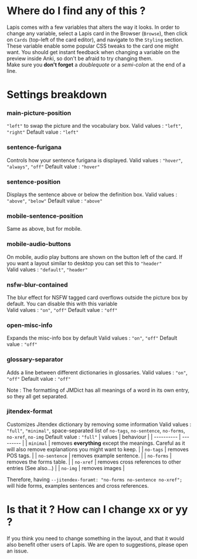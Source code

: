 # Where do I find any of this ?

Lapis comes with a few variables that alters the way it looks. In order to change any variable, select a Lapis card in the Browser (`Browse`), then click on `Cards` (top-left of the card editor), and navigate to the `Styling` section.  
These variable enable some popular CSS tweaks to the card one might want.
You should get instant feedback when changing a variable on the preview inside Anki, so don't be afraid to try changing them.  
Make sure you **don't forget** a _doublequote_ or a _semi-colon_ at the end of a line.

# Settings breakdown

### main-picture-position

`"left"` to swap the picture and the vocabulary box.
Valid values : `"left"`, `"right"`
Default value : `"left"`

### sentence-furigana

Controls how your sentence furigana is displayed.
Valid values : `"hover"`, `"always"`, `"off"`
Default value : `"hover"`

### sentence-position

Displays the sentence above or below the definition box.
Valid values : `"above"`, `"below"`
Default value : `"above"`

### mobile-sentence-position

Same as above, but for mobile.

### mobile-audio-buttons

On mobile, audio play buttons are shown on the button left of the card. If you want a layout similar to desktop you can set this to `"header"`  
Valid values : `"default"`, `"header"`

### nsfw-blur-contained

The blur effect for NSFW tagged card overflows outside the picture box by default. You can disable this with this variable  
Valid values : `"on"`, `"off"`
Default value : `"off"`

### open-misc-info

Expands the misc-info box by default
Valid values : `"on"`, `"off"`
Default value : `"off"`

### glossary-separator

Adds a line between different dictionaries in glossaries.
Valid values : `"on"`, `"off"`
Default value : `"off"`

Note : The formatting of JMDict has all meanings of a word in its own entry, so they all get separated.

### jitendex-format

Customizes Jitendex dictionary by removing some information
Valid values : `"full"`, `"minimal"`, space-separated list of `no-tags`, `no-sentence`, `no-forms`, `no-xref`, `no-img`
Default value : `"full"`
| values | behaviour |
| ---------- | --------- |
| `minimal` | removes **everything** except the meanings. Careful as it will also remove explanations you might want to keep. |
| `no-tags` | removes POS tags. |
| `no-sentence` | removes example sentence. |
| `no-forms` | removes the forms table. |
| `no-xref` | removes cross references to other entries (See also...) |
| `no-img` | removes images |

Therefore, having `--jitendex-foramt: "no-forms no-sentence no-xref";` will hide forms, examples sentences and cross references.

# Is that it ? How can I change xx or yy ?

If you think you need to change something in the layout, and that it would also benefit other users of Lapis. We are open to suggestions, please open an issue.

